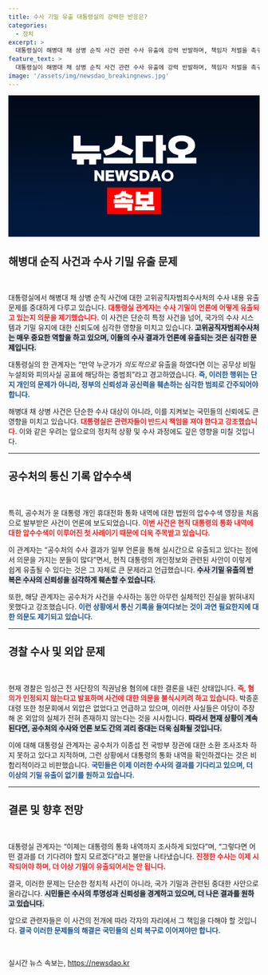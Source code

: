 ```yaml
---
title: 수사 기밀 유출 대통령실의 강력한 반응은?
categories:
  - 정치
excerpt: >
  대통령실이 해병대 채 상병 순직 사건 관련 수사 유출에 강력 반발하며, 책임자 처벌을 촉구하였다. 현직 대통령의 통화내역 압수수색 영장 발부는 전례가 없으며, 공수처의 신뢰성에 의문이 제기되고 있다. 진실 규명의 기로에서 무책임한 유출 문제에 국민들의 우려가 커지고 있다.
feature_text: >
  대통령실이 해병대 채 상병 순직 사건 관련 수사 유출에 강력 반발하며, 책임자 처벌을 촉구하였다. 현직 대통령의 통화내역 압수수색 영장 발부는 전례가 없으며, 공수처의 신뢰성에 의문이 제기되고 있다. 진실 규명의 기로에서 무책임한 유출 문제에 국민들의 우려가 커지고 있다.
image: '/assets/img/newsdao_breakingnews.jpg'
---
```


<p><img src="/assets/img/newsdao_breakingnews.jpg" alt="koreaapp 속보" /></p>

<h2 data-ke-size="size26">해병대 순직 사건과 수사 기밀 유출 문제</h2>

<p data-ke-size="size16">&nbsp;</p>

<p>대통령실에서 해병대 채 상병 순직 사건에 대한 고위공직자범죄수사처의 수사 내용 유출 문제를 중대하게 다루고 있습니다. <b><span style="color: #ee2323;">대통령실 관계자는 수사 기밀이 언론에 어떻게 유출되고 있는지 의문을 제기했습니다.</span></b> 이 사건은 단순히 특정 사건을 넘어, 국가의 수사 시스템과 기밀 유지에 대한 신뢰도에 심각한 영향을 미치고 있습니다. <b><span style="background-color: #21538527;">고위공직자범죄수사처는 매우 중요한 역할을 하고 있으며, 이들의 수사 결과가 언론에 유출되는 것은 심각한 문제입니다.</span></b> </p>

<p>대통령실의 한 관계자는 “만약 누군가가 <em>의도적으로</em> 유출을 하였다면 이는 공무상 비밀누설죄와 피의사실 공표에 해당하는 중범죄”라고 경고하였습니다. <b><span style="color: #1a5490;">즉, 이러한 행위는 단지 개인의 문제가 아니라, 정부의 신뢰성과 공신력을 훼손하는 심각한 범죄로 간주되어야 합니다.</span></b> </p>

<p>해병대 채 상병 사건은 단순한 수사 대상이 아니라, 이를 지켜보는 국민들의 신뢰에도 큰 영향을 미치고 있습니다. <b><span style="color: #ee2323;">대통령실은 관련자들이 반드시 책임을 져야 한다고 강조했습니다.</span></b> 이와 같은 우려는 앞으로의 정치적 상황 및 수사 과정에도 깊은 영향을 미칠 것입니다.</p>

<hr>

<h2 data-ke-size="size26">공수처의 통신 기록 압수수색</h2>

<p data-ke-size="size16">&nbsp;</p>

<p>특히, 공수처가 윤 대통령 개인 휴대전화 통화 내역에 대한 법원의 압수수색 영장을 처음으로 발부받은 사건이 언론에 보도되었습니다. <b><span style="color: #ee2323;">이번 사건은 현직 대통령의 통화 내역에 대한 압수수색이 이루어진 첫 사례이기 때문에 더욱 주목받고 있습니다.</span></b> </p>

<p>이 관계자는 “공수처의 수사 결과가 일부 언론을 통해 실시간으로 유출되고 있다는 점에서 의문을 가지는 분들이 많다”면서, 현직 대통령의 개인정보와 관련된 사안이 이렇게 쉽게 유출될 수 있다는 것은 그 자체로 큰 문제라고 언급했습니다. <b><span style="background-color: #21538527;">수사 기밀 유출의 반복은 수사의 신뢰성을 심각하게 훼손할 수 있습니다.</span></b></p>

<p>또한, 해당 관계자는 공수처가 사건을 수사하는 동안 아무런 실체적인 진실을 밝혀내지 못했다고 강조했습니다. <b><span style="color: #1a5490;">이런 상황에서 통신 기록을 들여다보는 것이 과연 필요한지에 대한 의문도 제기되고 있습니다.</span></b> </p>

<hr>

<h2 data-ke-size="size26">경찰 수사 및 외압 문제</h2>

<p data-ke-size="size16">&nbsp;</p>

<p>현재 경찰은 임성근 전 사단장의 직권남용 혐의에 대한 결론을 내린 상태입니다. <b><span style="color: #ee2323;">즉, 혐의가 인정되지 않는다고 발표하며 사건에 대한 의문을 불식시키려 하고 있습니다.</span></b> 박종훈 대령 또한 청문회에서 외압은 없었다고 언급하고 있으며, 이러한 사실들은 야당이 주장해 온 외압의 실체가 전혀 존재하지 않는다는 것을 시사합니다. <b><span style="background-color: #21538527;">따라서 현재 상황이 계속된다면, 공수처의 수사와 언론 보도 간의 괴리 증대는 더욱 심화될 것입니다.</span></b></p>

<p>이에 대해 대통령실 관계자는 공수처가 이종섭 전 국방부 장관에 대한 소환 조사조차 하지 못하고 있다고 지적하며, 그런 상황에서 대통령의 통화 내역을 확인하겠다는 것은 비합리적이라고 비판했습니다. <b><span style="color: #1a5490;">국민들은 이제 이러한 수사의 결과를 기다리고 있으며, 더 이상의 기밀 유출이 없기를 원하고 있습니다.</span></b></p>

<hr>

<h2 data-ke-size="size26">결론 및 향후 전망</h2>

<p data-ke-size="size16">&nbsp;</p>

<p>대통령실 관계자는 “이제는 대통령의 통화 내역까지 조사하게 되었다”며, “그렇다면 어떤 결과를 더 기다려야 할지 모르겠다”라고 불만을 나타냈습니다. <b><span style="color: #ee2323;">진정한 수사는 이제 시작되어야 하며, 더 이상 기밀이 유출되어서는 안 됩니다.</span></b> </p>

<p>결국, 이러한 문제는 단순한 정치적 사건이 아니라, 국가 기밀과 관련된 중대한 사안으로 올라갑니다. <b><span style="background-color: #21538527;">시민들은 수사의 투명성과 신뢰성을 경계하고 있으며, 더 나은 결과를 원하고 있습니다.</span></b> </p>

<p>앞으로 관련자들은 이 사건의 전개에 따라 각자의 자리에서 그 책임을 다해야 할 것입니다. <b><span style="color: #1a5490;">결국 이러한 문제들의 해결은 국민들의 신뢰 복구로 이어져야만 합니다.</span></b> </p>

<p data-ke-size="size16">&nbsp;</p>
실시간 뉴스 속보는, <a href="https://newsdao.kr" rel="dofollow">https://newsdao.kr</a>


